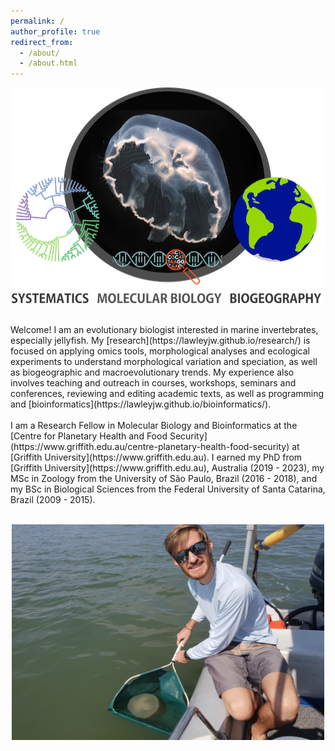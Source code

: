 ```yaml
---
permalink: /
author_profile: true
redirect_from: 
  - /about/
  - /about.html
---
```


<p align="center">
  <img width="500" height="345" src="/images/site-banner.png">
</p>
<br/>
Welcome! I am an evolutionary biologist interested in marine invertebrates, especially jellyfish. My [research](https://lawleyjw.github.io/research/) is focused on applying omics tools, morphological analyses and ecological experiments to understand morphological variation and speciation, as well as biogeographic and macroevolutionary trends. My experience also involves teaching and outreach in courses, workshops, seminars and conferences, reviewing and editing academic texts, as well as programming and [bioinformatics](https://lawleyjw.github.io/bioinformatics/).
<br/>
<br/>
I am a Research Fellow in Molecular Biology and Bioinformatics at the [Centre for Planetary Health and Food Security](https://www.griffith.edu.au/centre-planetary-health-food-security) at [Griffith University](https://www.griffith.edu.au). I earned my PhD from [Griffith University](https://www.griffith.edu.au), Australia (2019 - 2023), my MSc in Zoology from the University of São Paulo, Brazil (2016 - 2018), and my BSc in Biological Sciences from the Federal University of Santa Catarina, Brazil (2009 - 2015).
<br/>
<br/>
<p align="center">
  <img width="500" height="345" src="/images/Jellies-JonLawley.jpg">
</p>

